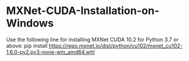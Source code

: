 # MXNet-CUDA-Installation-on-Windows
Use the following line for installing MXNet CUDA 10.2 for Python 3.7 or above:
pip install https://repo.mxnet.io/dist/python/cu102/mxnet_cu102-1.6.0-py2.py3-none-win_amd64.whl
